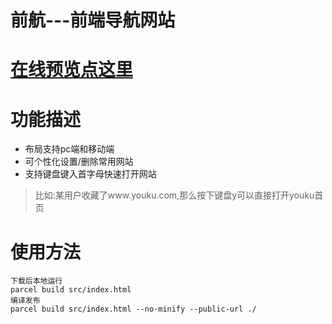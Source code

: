 # 前航---前端导航网站
# [在线预览点这里](https://ryanchosen.github.io/qianhang-nav/dist/)
# 功能描述
* 布局支持pc端和移动端
* 可个性化设置/删除常用网站
* 支持键盘键入首字母快速打开网站
> 比如:某用户收藏了www.youku.com,那么按下键盘y可以直接打开youku首页
# 使用方法
```
下载后本地运行
parcel build src/index.html 
编译发布
parcel build src/index.html --no-minify --public-url ./
```


